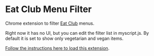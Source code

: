 # Eat Club Menu Filter

Chrome extension to filter [Eat Club](https://www.eatclub.com) menus.


Right now it has no UI, but you can edit the filter list in myscript.js. By default it is set to show only vegetarian and vegan items.

[Follow the instructions here to load this extension](https://developer.chrome.com/extensions/getstarted#unpacked).